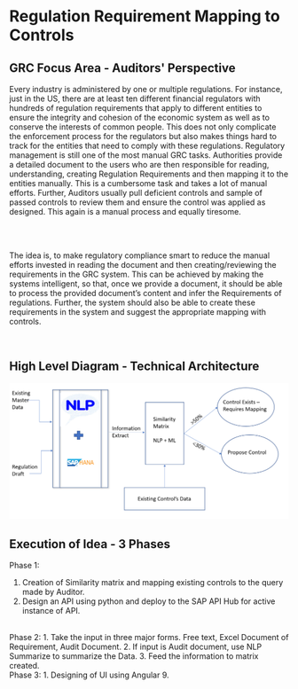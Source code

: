# Regulation Requirement Mapping to Controls

## GRC Focus Area - Auditors' Perspective

Every industry is administered by one or multiple regulations. For instance, just in the US, there are at least ten different financial regulators with hundreds of regulation requirements that apply to different entities to ensure the integrity and cohesion of the economic system as well as to conserve the interests of common people.
This does not only complicate the enforcement process for the regulators but also makes things hard to track for the entities that need to comply with these regulations.
Regulatory management is still one of the most manual GRC tasks. Authorities provide a detailed document to the users who are then responsible for reading, understanding, creating Regulation Requirements and then mapping it to the entities manually. This is a cumbersome task and takes a lot of manual efforts.
Further, Auditors usually pull deficient controls and sample of passed controls to review them and ensure the control was applied as designed. This again is a manual process and equally tiresome.

<br>
<Br>

The idea is, to make regulatory compliance smart to reduce the manual efforts invested in reading the document and then creating/reviewing the requirements in the GRC system.
This can be achieved by making the systems intelligent, so that, once we provide a document, it should be able to process the provided document’s content and infer the Requirements of regulations. Further, the system should also be able to create these requirements in the system and suggest the appropriate mapping with controls. 

<br>

## High Level Diagram - Technical Architecture

![](/Images/HLD.png)


## Execution of Idea - 3 Phases

Phase 1:
1. Creation of Similarity matrix and mapping existing controls to the query made by Auditor.
2. Design an API using python and deploy to the SAP API Hub for active instance of API.

<br>
Phase 2:
1. Take the input in three major forms. Free text, Excel Document of Requirement, Audit Document.
2. If input is Audit document, use NLP Summarize to summarize the Data.
3. Feed the information to matrix created.
<br>
Phase 3:
1. Designing of UI using Angular 9.